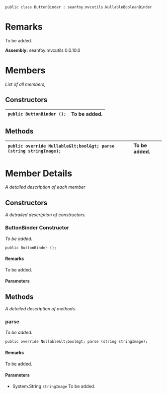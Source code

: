 
```
public class ButtonBinder : seanfoy.mvcutils.NullableBooleanBinder
```

# Remarks #
To be added.

**Assembly:** seanfoy.mvcutils 0.0.10.0

# Members #
_List of all members,_

## Constructors ##
| `public ButtonBinder ();`  | To be added. |
|:---------------------------|:-------------|

## Methods ##
| `public override Nullable&lt;bool&gt; parse (string stringImage);`  | To be added. |
|:--------------------------------------------------------------------|:-------------|


# Member Details #
_A detailed description of each member_

## Constructors ##
_A detrailed description of constructors._

### ButtonBinder Constructor ###
_To be added._
```
public ButtonBinder ();
```

#### Remarks ####
To be added.

#### Parameters ####

## Methods ##
_A detailed description of methods._

### parse ###
_To be added._
```
public override Nullable&lt;bool&gt; parse (string stringImage);
```
#### Remarks ####
To be added.

#### Parameters ####
  * System.String `stringImage`  To be added.
